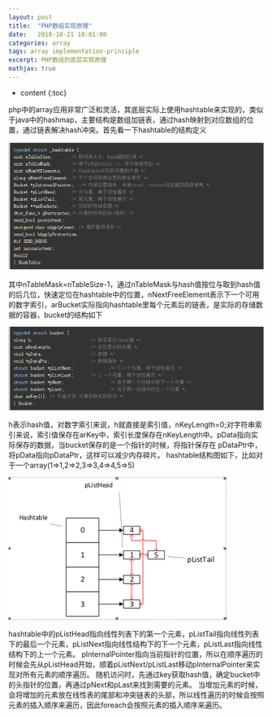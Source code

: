 ```yaml
---
layout: post
title:  "PHP数组实现原理"
date:   2018-10-21 18:01:00
categories: array
tags: array implementation-principle
excerpt: PHP数组的底层实现原理
mathjax: true
---
```


* content
{:toc}

php中的array应用非常广泛和灵活，其底层实际上使用hashtable来实现的，类似于java中的hashmap，主要结构是数组加链表，通过hash映射到对应数组的位置，通过链表解决hash冲突。首先看一下hashtable的结构定义

![hashtable](/img/hashtable.png)

其中nTableMask=nTableSize-1，通过nTableMask与hash值按位与取到hash值的后几位，快速定位在hashtable中的位置，nNextFreeElement表示下一个可用的数字索引，arBucket实际指向hashtable里每个元素后的链表，是实际的存储数据的容器，bucket的结构如下

![bucket](/img/bucket.png)

h表示hash值，对数字索引来说，h就直接是索引值，nKeyLength=0;对字符串索引来说，索引值保存在arKey中，索引长度保存在nKeyLength中。pData指向实际保存的数据，当bucket保存的是一个指针的时候，将指针保存在
pDataPtr中，将pData指向pDataPtr，这样可以减少内存碎片。
hashtable结构图如下，比如对于一个array(1=>1,2=>2,3=>3,4=>4,5=>5)

![array-hashtable](/img/array-hashtable.png)

hashtable中的pListHead指向线性列表下的第一个元素，pListTail指向线性列表下的最后一个元素，pListNext指向线性结构下的下一个元素，pListLast指向线性结构下的上一个元素。
pInternalPointer指向当前指针的位置，所以在顺序遍历的时候会先从pListHead开始，顺着pListNext/pListLast移动pInternalPointer来实现对所有元素的顺序遍历。
随机访问时，先通过key获取hash值，确定bucket中的头指针的位置，再通过pNext和pLast来找到需要的元素。
当增加元素的时候，会将增加的元素放在线性表的尾部和冲突链表的头部，所以线性遍历的时候会按照元素的插入顺序来遍历，因此foreach会按照元素的插入顺序来遍历。
